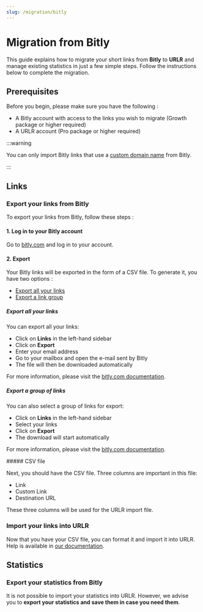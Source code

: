 ```yaml
---
slug: /migration/bitly
---
```


# Migration from Bitly

This guide explains how to migrate your short links from **Bitly** to **URLR** and manage existing statistics in just a few simple steps. Follow the instructions below to complete the migration.

## Prerequisites

Before you begin, please make sure you have the following :

- A Bitly account with access to the links you wish to migrate (Growth package or higher required)
- A URLR account (Pro package or higher required)

:::warning

You can only import Bitly links that use a [custom domain name](https://support.rebrandly.com/hc/en-us/articles/224917167-What-is-a-Custom-Branded-Domain-Name) from Bitly.

:::

## Links

### Export your links from Bitly

To export your links from Bitly, follow these steps :

#### 1. Log in to your Bitly account

Go to [bitly.com](https://bitly.com) and log in to your account.

#### 2. Export

Your Bitly links will be exported in the form of a CSV file. To generate it, you have two options :

- [Export all your links](#export-all-your-links)
- [Export a link group](#export-a-group-of-links)

##### Export all your links

You can export all your links:

- Click on **Links** in the left-hand sidebar
- Click on **Export**
- Enter your email address
- Go to your mailbox and open the e-mail sent by Bitly
- The file will then be downloaded automatically

For more information, please visit the [bitly.com documentation](https://support.bitly.com/hc/en-us/articles/230631767-How-do-I-export-link-data-for-a-select-group-of-links).

##### Export a group of links

You can also select a group of links for export:

- Click on **Links** in the left-hand sidebar
- Select your links
- Click on **Export**
- The download will start automatically

For more information, please visit the [bitly.com documentation](https://support.bitly.com/hc/en-us/articles/230631767-How-do-I-export-link-data-for-a-select-group-of-links).

##### CSV file

Next, you should have the CSV file. Three columns are important in this file:

- Link
- Custom Link
- Destination URL

These three columns will be used for the URLR import file.

### Import your links into URLR

Now that you have your CSV file, you can format it and import it into URLR. Help is available in [our documentation](imports/link.md).

## Statistics

### Export your statistics from Bitly

It is not possible to import your statistics into URLR. However, we advise you to **export your statistics and save them in case you need them**.